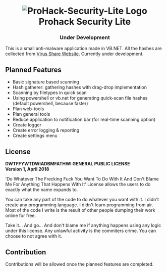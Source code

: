 <h1 align="center">
	<br>
	<img src="https://raw.githubusercontent.com/ProHackTech/Prohack-Security-Lite/master/logo.png" alt="ProHack-Security-Lite Logo">
	<br>
	Prohack Security Lite
</h1>

<h3 align="center">Under Development</h3>

This is a small anti-malware application made in VB.NET. All the hashes are collected from <a href="https://virusshare.com/">Virus Share Website</a>. Currently under development.

## Planned Features
- Basic signature based scanning
- Hash gatherer: gathering hashes with drag-drop implementation
- Scanning by filetypes in quick scan
- Using powershell or vb.net for generating quick-scan file hashes (default powershell, because faster)
- Plan web-tools
- Plan general tools
- Reduce application to notification bar (for real-time scanning option)
- Create logger
- Create error logging & reporting
- Create settings menu

## License
**DWTFFYWTDWIADBMFATHWI GENERAL PUBLIC LICENSE**
<Br>
**Version 1, April 2018**
<Br>

'Do Whatever The Frecking Fuck You Want To Do With It And Don't Blame Me For Anything That Happens With It' License allows the users to do exactly what the name expands to.


You can take any part of the code to do whatever you want with it. I didn't create any programming language. I didn't learn programming from air. Most of the code I write is the result of other people dumping their work online for free.


Take it... And go... And don't blame me if anything happens using any logic under this license. Any unlawful activity is the commiters crime. You can choose to not agree with it.

## Contribution
Contributions will be allowed once the planned features are completed.
